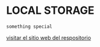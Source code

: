 # LOCAL STORAGE

```
something special
```
[visitar el sitio web del respositorio](https://jcsoftia.github.io/localStorage/)
